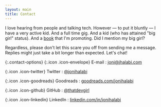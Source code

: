 ```yaml
---
layout: main
title: Contact
---
```


I love hearing from people and talking tech. However — to put it bluntly — I have a very active kid. And a full time gig. And a kid (who has attained "big girl" status). And a [book](/book) that I'm promoting. Did I mention my big girl?

Regardless, please don't let this scare you off from sending me a message. Replies might just take a bit longer than expected. Let's chat!

{:.contact-options}
{:.icon .icon-envelope} <span class="sr-only">E-mail</span>
: [joni@jhalabi.com](mailto:joni@jhalabi.com)

{:.icon .icon-twitter} <span class="sr-only">Twitter</span>
: [@jonihalabi](https://twitter.com/jonihalabi)

{:.icon .icon-goodreads} <span class="sr-only">Goodreads</span>
: [goodreads.com/jonihalabi](https://www.goodreads.com/jonihalabi)

{:.icon .icon-github} <span class="sr-only">GitHub</span>
: [@thatdevgirl](https://github.com/thatdevgirl)

{:.icon .icon-linkedin} <span class="sr-only">LinkedIn</span>
: [linkedin.com/in/jonihalabi](https://www.linkedin.com/in/jonihalabi/)
